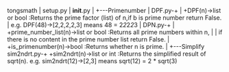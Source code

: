 tongsmath
|   setup.py
|   __init__.py
|
+---Primenumber
|       DPF.py-+
|              +DPF(n)->list or bool :Returns the prime factor (list) of n,if b is prime number return False.
|                                     e.g. DPF(48)->[2,2,2,2,3] means 48 = 2*2*2*2*3
|       DPN.py-+
|              +prime_number_list(n)->list or bool :Returns all prime numbers within n,
|              |                                    if there is no content in the prime number list return False.
|              +is_primenumber(n)->bool :Returns whether n is prime.
|
+---Simplify
        sim2ndrt.py-+
                    +sim2ndrt(n)->list or int :Returns the simplified result of sqrt(n).
                                               e.g. sim2ndrt(12)->[2,3] means sqrt(12) = 2 * sqrt(3)